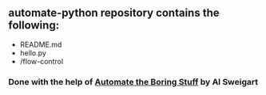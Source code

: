 ## automate-python repository contains the following:
* README.md
* hello.py
* /flow-control
### Done with the help of [Automate the Boring Stuff](https://automatetheboringstuff.com/) by Al Sweigart
